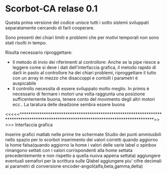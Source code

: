 # Scorbot-CA relase 0.1
Questa prima versione del codice unisce tutti i sotto sistemi sviluppati separatamente cercando di farli cooperare.

Sono presenti dei chiari limiti e problemi che per motivi temporali non sono stati risolti in tempo.

Risulta necessario riproggettare:
- Il metodo di invio dei riferimenti al controllore:
    Anche se la pipe riesce a leggere come si deve i dati dell'interfaccia grafica, il metodo rapido di darli in pasto al controllore ha dei chiari problemi, riproggettare il tutto con un array in mezzo che disaccoppi e contolli i parametri è auspicabile
- Il controllo necessita di essere sviluppato molto meglio.
    In primis è necessario di fermare i motori una volta raggiunta una posizione sufficentemente buona, tenere conto del movimento degli altri motori ecc..
    La taratura delle deadzone sembra essere buona


<<<<<*************************************************************************************************************************************>>>>>
Interfaccia grafica

Inserire grafici matlab nelle prime tre schermate
Studio dei punti ammissibili nello spazio per lo scorbot
inserimento dei valori corretti quando aggiorno la home falsa(quando aggiorno la home i valori delle varie label o spinbox rimangono settati con i valori corrispondenti alla home settata precedentemente e non rispetto a quella nuova appena settata)
aggiungere eventuali semafori per la scrittura sulle Qlabel
aggiungere piu' cifre decimali ai parametri di conversione encoder-angoli(alfa,beta,gamma,delta)
